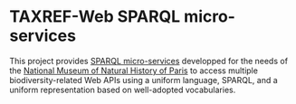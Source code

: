 # TAXREF-Web SPARQL micro-services

This project provides [SPARQL micro-services](https://github.com/frmichel/sparql-micro-service) developped for the needs of the [National Museum of Natural History of Paris](https://www.mnhn.fr/) to access multiple biodiversity-related Web APIs using a uniform language, SPARQL, and a uniform representation based on well-adopted vocabularies.
